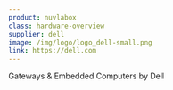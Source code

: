 ```yaml
---
product: nuvlabox
class: hardware-overview
supplier: dell
image: /img/logo/logo_dell-small.png
link: https://dell.com
---
```


Gateways & Embedded Computers by Dell
